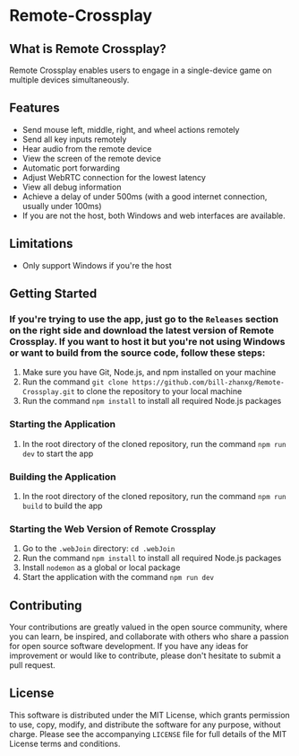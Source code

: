 # Remote-Crossplay

## What is Remote Crossplay?
Remote Crossplay enables users to engage in a single-device game on multiple devices simultaneously.

## Features
- Send mouse left, middle, right, and wheel actions remotely
- Send all key inputs remotely
- Hear audio from the remote device
- View the screen of the remote device
- Automatic port forwarding
- Adjust WebRTC connection for the lowest latency
- View all debug information
- Achieve a delay of under 500ms (with a good internet connection, usually under 100ms)
- If you are not the host, both Windows and web interfaces are available.

## Limitations
- Only support Windows if you're the host

## Getting Started
### If you're trying to use the app, just go to the `Releases` section on the right side and download the latest version of Remote Crossplay. If you want to host it but you're not using Windows or want to build from the source code, follow these steps:
1. Make sure you have Git, Node.js, and npm installed on your machine
2. Run the command `git clone https://github.com/bill-zhanxg/Remote-Crossplay.git` to clone the repository to your local machine
3. Run the command `npm install` to install all required Node.js packages
### Starting the Application
1. In the root directory of the cloned repository, run the command `npm run dev` to start the app
### Building the Application
1. In the root directory of the cloned repository, run the command `npm run build` to build the app
### Starting the Web Version of Remote Crossplay
1. Go to the `.webJoin` directory: `cd .webJoin`
2. Run the command `npm install` to install all required Node.js packages
3. Install `nodemon` as a global or local package
4. Start the application with the command `npm run dev`

## Contributing
Your contributions are greatly valued in the open source community, where you can learn, be inspired, and collaborate with others who share a passion for open source software development. If you have any ideas for improvement or would like to contribute, please don't hesitate to submit a pull request.

## License
This software is distributed under the MIT License, which grants permission to use, copy, modify, and distribute the software for any purpose, without charge. Please see the accompanying `LICENSE` file for full details of the MIT License terms and conditions.

